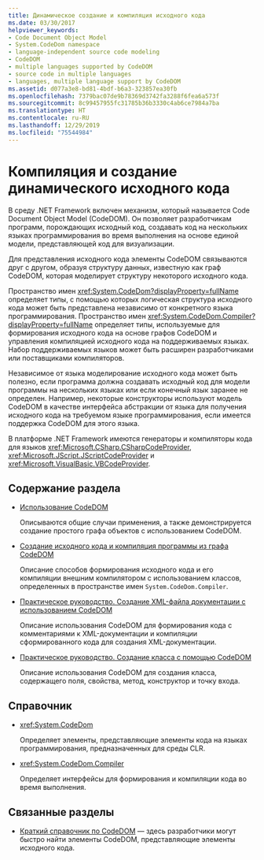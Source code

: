 ```yaml
---
title: Динамическое создание и компиляция исходного кода
ms.date: 03/30/2017
helpviewer_keywords:
- Code Document Object Model
- System.CodeDom namespace
- language-independent source code modeling
- CodeDOM
- multiple languages supported by CodeDOM
- source code in multiple languages
- languages, multiple language support by CodeDOM
ms.assetid: d077a3e8-bd81-4bdf-b6a3-323857ea30fb
ms.openlocfilehash: 7379bac07de9b78369d3742fa3288f6fea6a573f
ms.sourcegitcommit: 8c99457955fc31785b36b3330c4ab6ce7984a7ba
ms.translationtype: HT
ms.contentlocale: ru-RU
ms.lasthandoff: 12/29/2019
ms.locfileid: "75544984"
---
```

# <a name="compile-and-generate-dynamic-source-code"></a>Компиляция и создание динамического исходного кода

В среду .NET Framework включен механизм, который называется Code Document Object Model (CodeDOM). Он позволяет разработчикам программ, порождающих исходный код, создавать код на нескольких языках программирования во время выполнения на основе единой модели, представляющей код для визуализации.  
  
Для представления исходного кода элементы CodeDOM связываются друг с другом, образуя структуру данных, известную как граф CodeDOM, которая моделирует структуру некоторого исходного кода.  
  
Пространство имен <xref:System.CodeDom?displayProperty=fullName> определяет типы, с помощью которых логическая структура исходного кода может быть представлена независимо от конкретного языка программирования. Пространство имен <xref:System.CodeDom.Compiler?displayProperty=fullName> определяет типы, используемые для формирования исходного кода на основе графов CodeDOM и управления компиляцией исходного кода на поддерживаемых языках. Набор поддерживаемых языков может быть расширен разработчиками или поставщиками компиляторов.  
  
Независимое от языка моделирование исходного кода может быть полезно, если программа должна создавать исходный код для модели программы на нескольких языках или если конечный язык заранее не определен. Например, некоторые конструкторы используют модель CodeDOM в качестве интерфейса абстракции от языка для получения исходного кода на требуемом языке программирования, если имеется поддержка CodeDOM для этого языка.  
  
В платформе .NET Framework имеются генераторы и компиляторы кода для языков <xref:Microsoft.CSharp.CSharpCodeProvider>, <xref:Microsoft.JScript.JScriptCodeProvider> и <xref:Microsoft.VisualBasic.VBCodeProvider>.  
  
## <a name="in-this-section"></a>Содержание раздела

- [Использование CodeDOM](using-the-codedom.md)

  Описываются общие случаи применения, а также демонстрируется создание простого графа объектов с использованием CodeDOM.  
  
- [Создание исходного кода и компиляция программы из графа CodeDOM](generating-and-compiling-source-code-from-a-codedom-graph.md)  

  Описание способов формирования исходного кода и его компиляции внешним компилятором с использованием классов, определенных в пространстве имен `System.CodeDom.Compiler`.  
  
- [Практическое руководство. Создание XML-файла документации с использованием CodeDOM](how-to-create-an-xml-documentation-file-using-codedom.md)  

  Описание использования CodeDOM для формирования кода с комментариями к XML-документации и компиляции сформированного кода для создания XML-документации.  
  
- [Практическое руководство. Создание класса с помощью CodeDOM](how-to-create-a-class-using-codedom.md)  

  Описание использования CodeDOM для создания класса, содержащего поля, свойства, метод, конструктор и точку входа.  
  
## <a name="reference"></a>Справочник  

- <xref:System.CodeDom>  

  Определяет элементы, представляющие элементы кода на языках программирования, предназначенных для среды CLR.  
  
- <xref:System.CodeDom.Compiler>  

  Определяет интерфейсы для формирования и компиляции кода во время выполнения.  
  
## <a name="related-sections"></a>Связанные разделы  

- [Краткий справочник по CodeDOM](https://docs.microsoft.com/previous-versions/dotnet/netframework-4.0/f1dfsbhc(v=vs.100)) — здесь разработчики могут быстро найти элементы CodeDOM, представляющие элементы исходного кода.
